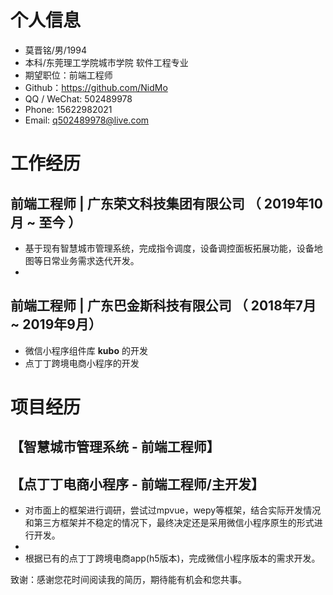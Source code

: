 # 个人信息
- 莫晋铭/男/1994
- 本科/东莞理工学院城市学院 软件工程专业
- 期望职位：前端工程师
- Github：https://github.com/NidMo
- QQ / WeChat: 502489978
- Phone: 15622982021
- Email: q502489978@live.com
  
# 工作经历
## 前端工程师 | 广东荣文科技集团有限公司 （ 2019年10月 ~ 至今 ）
- 基于现有智慧城市管理系统，完成指令调度，设备调控面板拓展功能，设备地图等日常业务需求迭代开发。
- 

## 前端工程师 | 广东巴金斯科技有限公司 （ 2018年7月 ~ 2019年9月）
- 微信小程序组件库 **kubo** 的开发
- 点丁丁跨境电商小程序的开发

# 项目经历
## 【智慧城市管理系统 - 前端工程师】

## 【点丁丁电商小程序 - 前端工程师/主开发】
- 对市面上的框架进行调研，尝试过mpvue，wepy等框架，结合实际开发情况和第三方框架并不稳定的情况下，最终决定还是采用微信小程序原生的形式进行开发。
- 
- 根据已有的点丁丁跨境电商app(h5版本)，完成微信小程序版本的需求开发。

致谢：感谢您花时间阅读我的简历，期待能有机会和您共事。